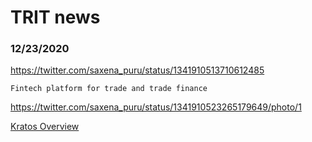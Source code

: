 # TRIT news


### 12/23/2020
https://twitter.com/saxena_puru/status/1341910513710612485
```
Fintech platform for trade and trade finance
```
https://twitter.com/saxena_puru/status/1341910523265179649/photo/1

[Kratos Overview](https://www.youtube.com/watch?v=FgTXAQYE9FE)
